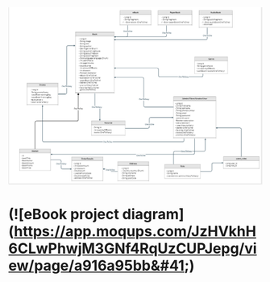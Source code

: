 
![eBook project diagram](projectPhoto/eBookProjectDiagram.png)
 
# (![eBook project diagram]&#40;https://app.moqups.com/JzHVkhH6CLwPhwjM3GNf4RqUzCUPJepg/view/page/a916a95bb&#41;)